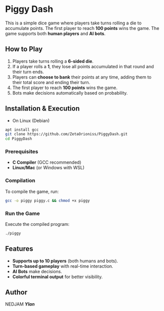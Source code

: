 # Piggy Dash

This is a simple dice game where players take turns rolling a die to accumulate points. The first player to reach **100 points** wins the game. The game supports both **human players** and **AI bots**.

## How to Play

1. Players take turns rolling a **6-sided die**.
2. If a player rolls a **1**, they lose all points accumulated in that round and their turn ends.
3. Players can **choose to bank** their points at any time, adding them to their total score and ending their turn.
4. The first player to reach **100 points** wins the game.
5. Bots make decisions automatically based on probability.

## Installation & Execution

- On Linux (Debian)
``` sh
apt install gcc
git clone https://github.com/ZetaOrioniss/PiggyDash.git
cd PiggyDash
```

### Prerequisites
- **C Compiler** (GCC recommended)
- **Linux/Mac** (or Windows with WSL)

### Compilation
To compile the game, run:
```sh
gcc -o piggy piggy.c && chmod +x piggy
```

### Run the Game
Execute the compiled program:
```sh
./piggy
```

## Features
- **Supports up to 10 players** (both humans and bots).
- **Turn-based gameplay** with real-time interaction.
- **AI Bots** make decisions.
- **Colorful terminal output** for better visibility.

## Author
NEDJAM ***Ylan***

